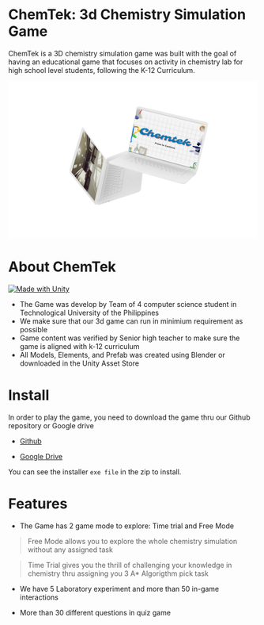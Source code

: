 # ChemTek: 3d Chemistry Simulation Game
ChemTek is a 3D chemistry simulation game was built with the goal of having an educational game that focuses on activity in chemistry lab for high school level students, following the K-12 Curriculum. 

![Image here](https://github.com/jaimehanz/ChemTek/blob/main/mockup.png)

# About ChemTek

[![Made with Unity](https://img.shields.io/badge/Made%20with-Unity-57b9d3.svg?style=flat&logo=unity)](https://unity3d.com)
* The Game was develop by Team of 4 computer science student in Technological University of the Philippines
* We make sure that our 3d game can run in minimium requirement as possible
* Game content was verified by Senior high teacher to make sure the game is aligned with k-12 curriculum
* All Models, Elements, and Prefab was created using Blender or downloaded in the Unity Asset Store

# Install
In order to play the game, you need to download the game thru our Github repository or Google drive

* [Github](https://github.com/jaimehanz/ChemTek/)

* [Google Drive](https://drive.google.com/drive/folders/1yXVvsGFE8Sb9yAhPDEHf7bJ3JltspHWH?usp=sharing)

You can see the installer `exe file` in the zip to install.

# Features
* The Game has 2 game mode to explore: Time trial and Free Mode

> Free Mode allows you to explore the whole chemistry simulation without any assigned task

> Time Trial gives you the thrill of challenging your knowledge in chemistry thru assigning you 3 A* Algorigthm pick task

* We have 5 Laboratory experiment and more than 50 in-game interactions

* More than 30 different questions in quiz game
